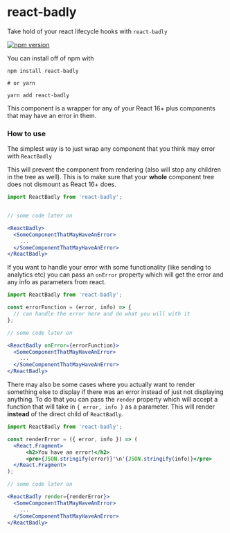 # react-badly

Take hold of your react lifecycle hooks with `react-badly`

[![npm version](https://badge.fury.io/js/react-badly.svg)](https://badge.fury.io/js/react-badly)

You can install off of npm with

```shell
npm install react-badly

# or yarn

yarn add react-badly
```

This component is a wrapper for any of your React 16+ plus components that may have an error in them.


### How to use

The simplest way is to just wrap any component that you think may error with `ReactBadly`

This will prevent the component from rendering (also will stop any children in the tree as well).
This is to make sure that your **whole** component tree does not dismount as React 16+ does.

```jsx harmony
import ReactBadly from 'react-badly';


// some code later on

<ReactBadly>
  <SomeComponentThatMayHaveAnError>
    ...
  </SomeComponentThatMayHaveAnError>
</ReactBadly>
```

If you want to handle your error with some functionality (like sending to analytics etc) you can pass an `onError` 
property which will get the error and any info as parameters from react.

```jsx harmony
import ReactBadly from 'react-badly';

const errorFunction = (error, info) => {
  // can handle the error here and do what you will with it
};

// some code later on

<ReactBadly onError={errorFunction}>
  <SomeComponentThatMayHaveAnError>
    ...
  </SomeComponentThatMayHaveAnError>
</ReactBadly>
```

There may also be some cases where you actually want to render something else to display if there was an error instead 
of just not displaying anything. To do that you can pass the `render` property which will accept a function that will 
take in `{ error, info }` as a parameter. This will render **instead** of the direct child of `ReactBadly`.

```jsx harmony
import ReactBadly from 'react-badly';

const renderError = ({ error, info }) => (
  <React.Fragment>
      <h2>You have an error!</h2>
      <pre>{JSON.stringify(error)}'\n'{JSON.stringify(info)}</pre>
  </React.Fragment>
);

// some code later on

<ReactBadly render={renderError}>
  <SomeComponentThatMayHaveAnError>
    ...
  </SomeComponentThatMayHaveAnError>
</ReactBadly>
```

